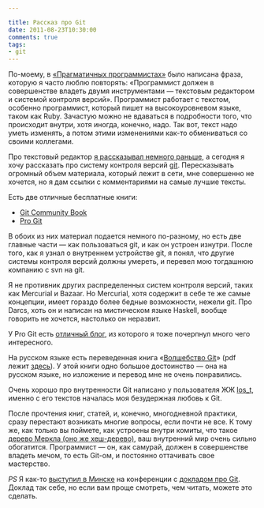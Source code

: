 ```yaml
---

title: Рассказ про Git
date: 2011-08-23T10:30:00
comments: true
tags:
- git
---
```


По-моему, в [«Прагматичных программистах»](http://pragprog.com/the-pragmatic-programmer) было написана фраза, которую я
часто люблю повторять:
«Программист должен в совершенстве владеть двумя инструментами — текстовым редактором и системой контроля версий».
Программист работает с текстом, особенно программист, который пишет на высокоуровневом
языке, таком как Ruby. Зачастую можно не вдаваться в подробности того, что происходит внутри, хотя иногда, конечно,
надо. Так вот, текст надо уметь изменять, а потом этими изменениями как-то обмениваться со своими коллегами.

Про текстовый редактор [я рассказывал немного раньше](/blog/2011/03/10/vim/), а сегодня я хочу рассказать про
систему контроля версий [git](http://git-scm.com/).
Пересказывать огромный объем материала, который лежит в сети, мне совершенно не хочется, но я дам ссылки с комментариями
на самые лучшие тексты.

Есть две отличные бесплатные книги:

* [Git Community Book](http://book.git-scm.com/)
* [Pro Git](http://progit.org/book/)

В обоих из них материал подается немного по-разному, но есть две главные части — как пользоваться git, и как он устроен
изнутри. После того, как я узнал о внутреннем устройстве git, я понял, что другие системы контроля версий должны
умереть, и перевел мою тогдашнюю компанию с svn на git.

Я не противник других распределенных систем контроля версий, таких как Mercurial и Bazaar. Но Mercurial, хотя
содержит в себе те же самые концепции, имеет гораздо более бедные возможности, нежели git. Про Darcs, хоть он и написан
на мистическом языке Haskell, вообще говорить не хочется, настолько он неразвит.

У Pro Git есть [отличный блог](http://progit.org/blog.html), из которого я тоже почерпнул много чего интересного.

На русском языке есть переведенная книга «[Волшебство Git](http://habrahabr.ru/blogs/Git/80909/)»
(pdf лежит [здесь](http://dl.dropbox.com/u/281916/delete/book.pdf)). У этой книги одно большое достоинство — она на
русском языке, но изложение и перевод мне не очень понравились.

Очень хорошо про внутренности Git написано у пользователя ЖЖ [los_t](http://los-t.livejournal.com/tag/git%20guts),
именно с его текстов началась моя безудержная любовь к Git.

После прочтения книг, статей, и, конечно, многодневной практики, сразу перестают возникать многие вопросы, если почти не
все. К тому же, как только вы поймете, как устроены внутри комиты, что такое
[дерево Меркла (оно же хеш-дерево)](http://en.wikipedia.org/wiki/Hash_tree), ваш внутренний мир очень сильно обогатится.
Программист — он, как самурай, должен в совершенстве владеть мечом, то есть Git-ом, и постоянно оттачивать свое
мастерство.

*PS* Я как-то [выступил в Минске](http://news.tut.by/it/203108.html) на конференции с
[докладом про Git](http://www.slideshare.net/evtuhovich/git-5604524). Доклад так себе, но если вам проще смотреть,
чем читать, можете это сделать.
